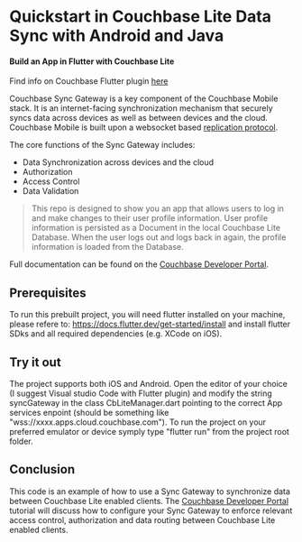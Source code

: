 # Quickstart in Couchbase Lite Data Sync with Android and Java
#### Build an App in Flutter with Couchbase Lite

Find info on Couchbase Flutter plugin [here](https://cbl-dart.dev/)

Couchbase Sync Gateway is a key component of the Couchbase Mobile stack. It is an internet-facing synchronization mechanism that securely syncs data across devices as well as between devices and the cloud. Couchbase Mobile is built upon a websocket based [replication protocol](https://blog.couchbase.com/data-replication-couchbase-mobile/).

The core functions of the Sync Gateway includes:

- Data Synchronization across devices and the cloud
- Authorization
- Access Control
- Data Validation

> This repo is designed to show you an app that allows users to log in and make changes to their user profile information.  User profile information is persisted as a Document in the local Couchbase Lite Database. When the user logs out and logs back in again, the profile information is loaded from the Database.

Full documentation can be found on the [Couchbase Developer Portal](https://developer.couchbase.com/tutorial-quickstart-android-java-sync/).


## Prerequisites
To run this prebuilt project, you will need flutter installed on your machine, please refere to: https://docs.flutter.dev/get-started/install and install flutter SDks and all required dependencies (e.g. XCode on iOS).


## Try it out

The project supports both iOS and Android.
Open the editor of your choice (I suggest Visual studio Code with Flutter plugin) and modify the string syncGateway in the class CbLiteManager.dart pointing to the correct App services enpoint (should be something like "wss://xxxx.apps.cloud.couchbase.com").
To run the project on your preferred emulator or device symply type "flutter run" from the project root folder.

## Conclusion

This code is an example of how to use a Sync Gateway to synchronize data between Couchbase Lite enabled clients. The [Couchbase Developer Portal](https://developer.couchbase.com/tutorial-quickstart-android-java-sync/) tutorial will discuss how to configure your Sync Gateway to enforce relevant access control, authorization and data routing between Couchbase Lite enabled clients.
